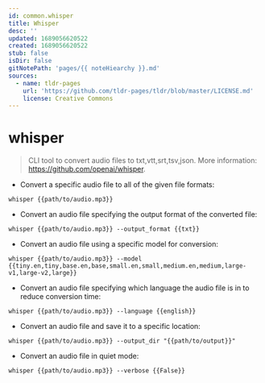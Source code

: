 ```yaml
---
id: common.whisper
title: Whisper
desc: ''
updated: 1689056620522
created: 1689056620522
stub: false
isDir: false
gitNotePath: 'pages/{{ noteHiearchy }}.md'
sources:
  - name: tldr-pages
    url: 'https://github.com/tldr-pages/tldr/blob/master/LICENSE.md'
    license: Creative Commons
---
```

# whisper

> CLI tool to convert audio files to txt,vtt,srt,tsv,json.
> More information: <https://github.com/openai/whisper>.

- Convert a specific audio file to all of the given file formats:

`whisper {{path/to/audio.mp3}}`

- Convert an audio file specifying the output format of the converted file:

`whisper {{path/to/audio.mp3}} --output_format {{txt}}`

- Convert an audio file using a specific model for conversion:

`whisper {{path/to/audio.mp3}} --model {{tiny.en,tiny,base.en,base,small.en,small,medium.en,medium,large-v1,large-v2,large}}`

- Convert an audio file specifying which language the audio file is in to reduce conversion time:

`whisper {{path/to/audio.mp3}} --language {{english}}`

- Convert an audio file and save it to a specific location:

`whisper {{path/to/audio.mp3}} --output_dir "{{path/to/output}}"`

- Convert an audio file in quiet mode:

`whisper {{path/to/audio.mp3}} --verbose {{False}}`

